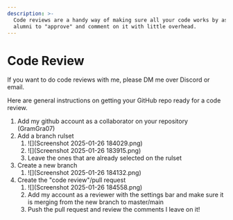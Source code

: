 ```yaml
---
description: >-
  Code reviews are a handy way of making sure all your code works by asking
  alumni to "approve" and comment on it with little overhead.
---
```


# Code Review

If you want to do code reviews with me, please DM me over Discord or email.



Here are general instructions on getting your GitHub repo ready for a code review.

1. Add my github account as a collaborator on your repository (GramGra07)
2. Add a branch rulset
   1. ![](Screenshot 2025-01-26 184029.png)
   2. ![](Screenshot 2025-01-26 183915.png)
   3. Leave the ones that are already selected on the rulset
3. Create a new branch
   1. ![](Screenshot 2025-01-26 184132.png)
4. Create the "code review"/pull request
   1. ![](Screenshot 2025-01-26 184558.png)
   2. Add my account as a reviewer with the settings bar and make sure it is merging from the new branch to master/main
   3. Push the pull request and review the comments I leave on it!

